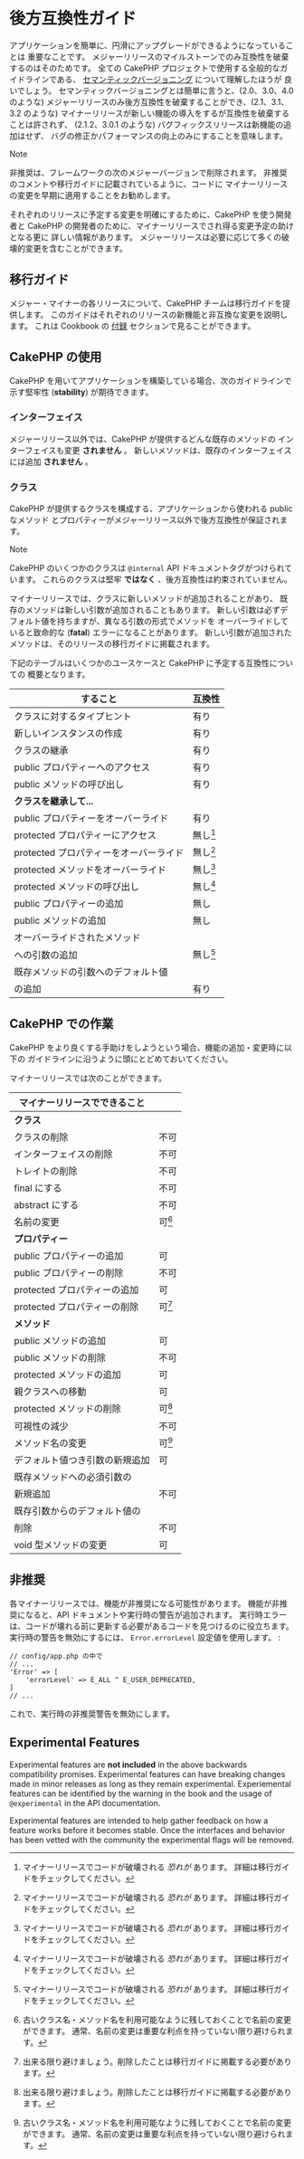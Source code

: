 # 後方互換性ガイド

アプリケーションを簡単に、円滑にアップグレードができるようになっていることは
重要なことです。
メジャーリリースのマイルストーンでのみ互換性を破棄するのはそのためです。
全ての CakePHP プロジェクトで使用する全般的なガイドラインである、
[セマンティックバージョニング](https://semver.org/) について理解したほうが
良いでしょう。
セマンティックバージョニングとは簡単に言うと、(2.0、3.0、4.0 のような)
メジャーリリースのみ後方互換性を破棄することができ、(2.1、3.1、3.2 のような)
マイナーリリースが新しい機能の導入をするが互換性を破棄することは許されず、
(2.1.2、3.0.1 のような) バグフィックスリリースは新機能の追加はせず、
バグの修正かパフォーマンスの向上のみにすることを意味します。

> [!NOTE]
> 非推奨は、フレームワークの次のメジャーバージョンで削除されます。
> 非推奨のコメントや移行ガイドに記載されているように、コードに
> マイナーリリースの変更を早期に適用することをお勧めします。

それぞれのリリースに予定する変更を明確にするために、CakePHP を使う開発者と
CakePHP の開発者のために、マイナーリリースでされ得る変更予定の助けとなる更に
詳しい情報があります。
メジャーリリースは必要に応じて多くの破壊的変更を含むことができます。

## 移行ガイド

メジャー・マイナーの各リリースについて、CakePHP チームは移行ガイドを提供します。
このガイドはそれぞれのリリースの新機能と非互換な変更を説明します。
これは Cookbook の [付録](../appendices) セクションで見ることができます。

## CakePHP の使用

CakePHP を用いてアプリケーションを構築している場合、次のガイドラインで示す堅牢性
(**stability**) が期待できます。

### インターフェイス

メジャーリリース以外では、CakePHP が提供するどんな既存のメソッドの
インターフェイスも変更 **されません** 。
新しいメソッドは、既存のインターフェイスには追加 **されません** 。

### クラス

CakePHP が提供するクラスを構成する、アプリケーションから使われる public なメソッド
とプロパティーがメジャーリリース以外で後方互換性が保証されます。

> [!NOTE]
> CakePHP のいくつかのクラスは `@internal` API ドキュメントタグがつけられています。
> これらのクラスは堅牢 **ではなく** 、後方互換性は約束されていません。

マイナーリリースでは、クラスに新しいメソッドが追加されることがあり、
既存のメソッドは新しい引数が追加されることもあります。
新しい引数は必ずデフォルト値を持ちますが、異なる引数の形式でメソッドを
オーバーライドしていると致命的な (**fatal**) エラーになることがあります。
新しい引数が追加されたメソッドは、そのリリースの移行ガイドに掲載されます。

下記のテーブルはいくつかのユースケースと CakePHP に予定する互換性についての
概要となります。

| すること                               | 互換性   |
|----------------------------------------|----------|
| クラスに対するタイプヒント             | 有り     |
| 新しいインスタンスの作成               | 有り     |
| クラスの継承                           | 有り     |
| public プロパティーへのアクセス        | 有り     |
| public メソッドの呼び出し              | 有り     |
| **クラスを継承して...**                |          |
| public プロパティーをオーバーライド    | 有り     |
| protected プロパティーにアクセス       | 無し[^1] |
| protected プロパティーをオーバーライド | 無し[^2] |
| protected メソッドをオーバーライド     | 無し[^3] |
| protected メソッドの呼び出し           | 無し[^4] |
| public プロパティーの追加              | 無し     |
| public メソッドの追加                  | 無し     |
| オーバーライドされたメソッド           
 への引数の追加                          | 無し[^5] |
| 既存メソッドの引数へのデフォルト値     
 の追加                                  | 有り     |

## CakePHP での作業

CakePHP をより良くする手助けをしようという場合、機能の追加・変更時に以下の
ガイドラインに沿うように頭にとどめておいてください。

マイナーリリースでは次のことができます。

| マイナーリリースでできること   |        |
|--------------------------------|--------|
| **クラス**                     |        |
| クラスの削除                   | 不可   |
| インターフェイスの削除         | 不可   |
| トレイトの削除                 | 不可   |
| final にする                   | 不可   |
| abstract にする                | 不可   |
| 名前の変更                     | 可[^6] |
| **プロパティー**               |        |
| public プロパティーの追加      | 可     |
| public プロパティーの削除      | 不可   |
| protected プロパティーの追加   | 可     |
| protected プロパティーの削除   | 可[^7] |
| **メソッド**                   |        |
| public メソッドの追加          | 可     |
| public メソッドの削除          | 不可   |
| protected メソッドの追加       | 可     |
| 親クラスへの移動               | 可     |
| protected メソッドの削除       | 可[^8] |
| 可視性の減少                   | 不可   |
| メソッド名の変更               | 可[^9] |
| デフォルト値つき引数の新規追加 | 可     |
| 既存メソッドへの必須引数の     
 新規追加                        | 不可   |
| 既存引数からのデフォルト値の   
 削除                            | 不可   |
| void 型メソッドの変更          | 可     |

## 非推奨

各マイナーリリースでは、機能が非推奨になる可能性があります。
機能が非推奨になると、API ドキュメントや実行時の警告が追加されます。
実行時エラーは、コードが壊れる前に更新する必要があるコードを見つけるのに役立ちます。
実行時の警告を無効にするには、 `Error.errorLevel` 設定値を使用します。 :

``` text
// config/app.php の中で
// ...
'Error' => [
    'errorLevel' => E_ALL ^ E_USER_DEPRECATED,
]
// ...
```

これで、実行時の非推奨警告を無効にします。

<a id="experimental-features"></a>

## Experimental Features

Experimental features are **not included** in the above backwards compatibility
promises. Experimental features can have breaking changes made in minor releases
as long as they remain experimental. Experiemental features can be identified by
the warning in the book and the usage of `@experimental` in the API
documentation.

Experimental features are intended to help gather feedback on how a feature
works before it becomes stable. Once the interfaces and behavior has been vetted
with the community the experimental flags will be removed.

[^1]: マイナーリリースでコードが破壊される *恐れが* あります。
    詳細は移行ガイドをチェックしてください。

[^2]: マイナーリリースでコードが破壊される *恐れが* あります。
    詳細は移行ガイドをチェックしてください。

[^3]: マイナーリリースでコードが破壊される *恐れが* あります。
    詳細は移行ガイドをチェックしてください。

[^4]: マイナーリリースでコードが破壊される *恐れが* あります。
    詳細は移行ガイドをチェックしてください。

[^5]: マイナーリリースでコードが破壊される *恐れが* あります。
    詳細は移行ガイドをチェックしてください。

[^6]: 古いクラス名・メソッド名を利用可能なように残しておくことで名前の変更ができます。
    通常、名前の変更は重要な利点を持っていない限り避けられます。

[^7]: 出来る限り避けましょう。削除したことは移行ガイドに掲載する必要があります。

[^8]: 出来る限り避けましょう。削除したことは移行ガイドに掲載する必要があります。

[^9]: 古いクラス名・メソッド名を利用可能なように残しておくことで名前の変更ができます。
    通常、名前の変更は重要な利点を持っていない限り避けられます。
